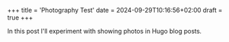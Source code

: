 +++
title = 'Photography Test'
date = 2024-09-29T10:16:56+02:00
draft = true
+++

In this post I'll experiment with showing photos in Hugo blog posts.
